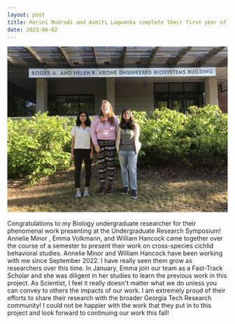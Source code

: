 ```yaml
---
layout: post
title: Harini Mudradi and Asmiti Lagwanka complete their first year of Bioinformatics MS
date: 2023-06-02
---
```


![Asmiti Lagwanka, Breeana Shi, and Harini Mudradi standing in front of the Engineered Biosystems building ](/images/hariniasmita.jpeg)
 
<p>Congratulations to my Biology undergraduate researcher for their phenomenal work presenting at the Undergraduate Research Symposium! Annelie Minor , Emma Volkmann, and William Hancock came together over the course of a semester to present their work on cross-species cichlid behavioral studies. Annelie Minor and William Hancock have been working with me since September 2022. I have really seen them grow as researchers over this time. In January, Emma join our team as a Fast-Track Scholar and she was diligent in her studies to learn the previous work in this project. As Scientist, I feel it really doesn't matter what we do unless you can convey to others the impacts of our work. I am extremely proud of their efforts to share their research with the broader Georgia Tech Research community!
I could not be happier with the work that they put in to this project and look forward to continuing our work this fall!</p>
